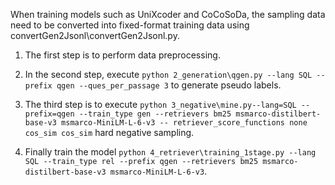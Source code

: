 When training models such as UniXcoder and CoCoSoDa, the sampling data need to be converted into fixed-format training data using convertGen2Jsonl\convertGen2Jsonl.py.

1) The first step is to perform data preprocessing.

2) In the second step, execute ``python 2_generation\qgen.py --lang SQL --prefix qgen --ques_per_passage 3`` to generate pseudo labels.

3) The third step is to execute ``python 3_negative\mine.py--lang=SQL --prefix=qgen --train_type gen --retrievers bm25 msmarco-distilbert-base-v3 msmarco-MiniLM-L-6-v3 -- retriever_score_functions none cos_sim cos_sim`` hard negative sampling.

4) Finally train the model ``python 4_retriever\training_1stage.py --lang SQL --train_type rel --prefix qgen --retrievers bm25 msmarco-distilbert-base-v3 msmarco-MiniLM-L-6-v3``.
